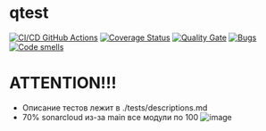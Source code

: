 # qtest
[![CI/CD GitHub Actions](https://github.com/GeorgiiZaharov/task2_orpo/actions/workflows/makefile.yml/badge.svg)](https://github.com/GeorgiiZaharov/task2_orpo/actions/workflows/makefile.yml)
[![Coverage Status](https://coveralls.io/repos/GeorgiiZaharov/task2_orpo/badge.svg?branch=main)]([https://coveralls.io/github/GeorgiiZaharov/gtest?branch=main](https://coveralls.io/builds/66153367/source?filename=app%2Froots.c))
[![Quality Gate](https://sonarcloud.io/api/project_badges/measure?project=GeorgiiZaharov_task2_orpo&metric=alert_status)](https://sonarcloud.io/dashboard?id=GeorgiiZaharov_task2_orpo)
[![Bugs](https://sonarcloud.io/api/project_badges/measure?project=GeorgiiZaharov_task2_orpo&metric=bugs)](https://sonarcloud.io/summary/new_code?id=GeorgiiZaharov_task2_orpo)
[![Code smells](https://sonarcloud.io/api/project_badges/measure?project=GeorgiiZaharov_task2_orpo&metric=code_smells)](https://sonarcloud.io/dashboard?id=GeorgiiZaharov_task2_orpo)

# ATTENTION!!!
- Описание тестов лежит в ./tests/descriptions.md
- 70% sonarcloud из-за main все модули по 100
![image](https://github.com/GeorgiiZaharov/task2_orpo/assets/112760781/250ab8d3-fbb0-437d-8b8a-4b3df98d5b98)
